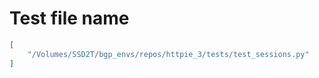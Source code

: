 # Test file name

```json
[
    "/Volumes/SSD2T/bgp_envs/repos/httpie_3/tests/test_sessions.py"
]
```
